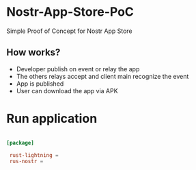 # Nostr-App-Store-PoC

Simple  Proof of Concept for Nostr App Store 

## How works?

- Developer publish on event or relay the app
- The others relays accept and client main recognize the event
- App is published
- User can download the app via APK

# Run application

```cargo.toml

[package]

 rust-lightning =
 rus-nostr = 
